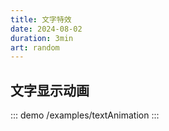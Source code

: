 ```yaml
---
title: 文字特效
date: 2024-08-02
duration: 3min
art: random
---
```


## 文字显示动画

::: demo
/examples/textAnimation
:::
